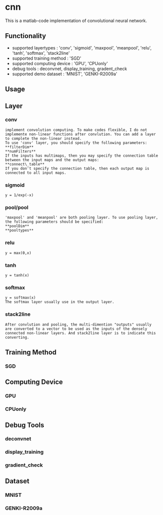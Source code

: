 cnn
===

This is a matlab-code implementation of convolutional neural network.

Functionality
---

* supported layertypes : 'conv', 'sigmoid', 'maxpool', 'meanpool', 'relu', 'tanh', 'softmax', 'stack2line'
* supported training method : 'SGD'
* supported computing device : 'GPU', 'CPUonly'
* debug tools : deconvnet, display\_training, gradent\_check
* supported demo dataset : 'MNIST', 'GENKI-R2009a'

Usage
---

Layer
---

### conv ###
	implement convolution computing. To make codes flexible, I do not implemente non-linear functions after convlution. You can add a layer to complete the non-linear instead.
	To use 'conv' layer, you should specify the following parameters:
	**filterDim**
	**numFilters**
	If the inputs has multimaps, then you may specify the connection table between the input maps and the output maps:
	**connect\_table**
	If you don't specify the connection table, then each output map is connected to all input maps.

### sigmoid ###
	y = 1/exp(-x)
### pool/pool ###
	'maxpool' and 'meanpool' are both pooling layer. To use pooling layer, the following parameters should be specified:
	**poolDim**
	**pooltypes**
### relu ###
	y = max(0,x)
### tanh ###
	y = tanh(x)
### softmax ###
	y = softmax(x)
	The softmax layer usually use in the output layer.
### stack2line ###
	After convlution and pooling, the multi-dimention "outputs" usually are converted to a vector to be used as the inputs of the densely connected non-linear layers. And stack2line layer is to indicate this converting.

Training Method
---

### SGD ###

Computing Device
---

### GPU ###
### CPUonly ###

Debug Tools
---

### deconvnet ###
### display\_training ###
### gradient\_check ###

Dataset
---

### MNIST ###
### GENKI-R2009a ###
